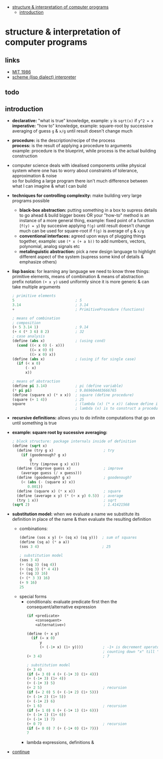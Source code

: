 - [structure \& interpretation of computer programs](#structure--interpretation-of-computer-programs)
  - [introduction](#introduction)

# structure & interpretation of computer programs

## links  <!-- omit from toc -->
- [MIT 1986](https://www.youtube.com/playlist?list=PLE18841CABEA24090)
- [scheme (lisp dialect) interpreter](https://inst.eecs.berkeley.edu/~cs61a/fa14/assets/interpreter/scheme.html)

## todo  <!-- omit from toc -->

## introduction
- **declarative:** "what is true" knowledge, example: `y` is `sqrt(x)` if `y^2 = x`  
**imperative:** "how to" knowledge, example: square-root by successive averaging of guess `g` & `x/g` until result doesn't change much
- **procedure:** is the description/recipe of the process  
**process:** is the result of applying a procedure to arguments  
example: procedure is the blueprint, while process is the actual building construction
- computer science deals with idealised components unlike physical system where one has to worry about constraints of tolerance, approximation & noise  
so for building a large program there isn't much difference between what I can imagine & what I can build
- **techniques for controlling complexity:** make building very large programs possible
  - **black-box abstraction:** putting something in a box to supress details to go ahead & build bigger boxes OR your "how-to" method is an instance of a more general thing, example: fixed point of a function (`f(y) = y`) by succesive applying `f(g)` until result doesn't change much can be used for square-root if `f(g)` is average of `g` & `x/g`
  - **conventional interfaces:** agreed upon ways of plugging things together, example: use `(* x (+ a b))` to add numbers, vectors, polynomial, analog signals etc
  - **metalinguistic abstraction:** pick a new design language to highlight different aspect of the system (supress some kind of details & emphasize others)
- **lisp basics:** for learning any language we need to know three things: primitive elements, means of combination & means of abstraction  
prefix notation `(+ x y)` used uniformly since it is more generic & can take multiple arguments
  ```lisp
  ; primitive elements
  5                            ; 5
  3.14                         ; 3.14
  +                            ; PrimitiveProcedure (functions)

  ; means of combination
  ; composition
  (+ 5 3.14 1)                 ; 9.14
  (+ 4 (* 3 6) 8 2)            ; 32
  ; case analysis
  (define (abs x)              ; (using cond)
    (cond ((< x 0) (- x)))
          ((= x 0) 0)
          ((> x 0) x))
  (define (abs x)              ; (using if for single case)
    (if (< x 0)
        (- x)
        x))

  ; means of abstraction
  (define pi 3.14)             ; pi (define variable)
  (* pi pi)                    ; 9.869604403666765
  (define (square x) (* x x))  ; square (define procedure)
  (square (+ 1 4))             ; 25
  square                       ; (lambda (x) (* x x)) (above define is syntactic sugar for this)
                               ; lambda (x) is to construct a procedure with argument x
  ```
- **recursive definitions:** allows you to do infinite computations that go on until something is true
- **example: square root by sucessive averaging:**
  ```lisp
  ; block structure: package internals inside of definition
  (define (sqrt x)
    (define (try g x)                       ; try
      (if (goodenough? g x)
          g
          (try (improve g x) x)))
    (define (improve guess x)               ; improve
      (average guess (/ x guess)))
    (define (goodenough? g x)               ; goodenough?
      (< (abs (- (square x) x))
         0.001))
    (define (square x) (* x x))             ; square
    (define (average x y) (* (+ x y) 0.5))  ; average
    (try 1 x))                              ; sqrt
  (sqrt 2)                                  ; 1.41421568
  ```
- **substitution model:** when we evaluate a name we substitute its definition in place of the name & then evaluate the resulting definition
  - combinations:
    ```lisp
    (define (sos x y) (+ (sq x) (sq y)))  ; sum of squares
    (define (sq a) (* a a))
    (sos 3 4)                             ; 25

    ; substitution model
    (sos 3 4)
    (+ (sq 3) (sq 4))
    (+ (sq 3) (* 4 4))
    (+ (sq 3) 16)
    (+ (* 3 3) 16)
    (+ 9 16)
    25
    ```
  - special forms
    - conditionals: evaluate predicate first then the consequent/alternative expression
      ```lisp
      (if <predicate>
          <consequent>
          <alternative>)
      ```
      ```lisp
      (define (+ x y)
        (if (= x 0)
            y
            (+ (-1+ x) (1+ y))))         ; -1+ is decrement operator & 1+ is the increment operator
                                         ; counting down "x" till "y" is the sum
      (+ 3 4)                            ; 7

      ; substitution model
      (+ 3 4)
      (if (= 3 0) 4 (+ (-1+ 3) (1+ 4)))
      (+ (-1+ 3) (1+ 4))
      (+ (-1+ 3) 5)
      (+ 2 5)                            ; recursion
      (if (= 2 0) 5 (+ (-1+ 2) (1+ 5)))
      (+ (-1+ 2) (1+ 5))
      (+ (-1+ 2) 6)
      (+ 1 6)                            ; recursion
      (if (= 1 0) 6 (+ (-1+ 1) (1+ 6)))
      (+ (-1+ 1) (1+ 6))
      (+ (-1+ 1) 7)
      (+ 0 7)                            ; recursion
      (if (= 0 0) 7 (+ (-1+ 0) (1+ 7)))
      7
      ```
    - lambda expressions, definitions &




- [continue](https://youtu.be/V_7mmwpgJHU?list=PLE18841CABEA24090&t=1026)
